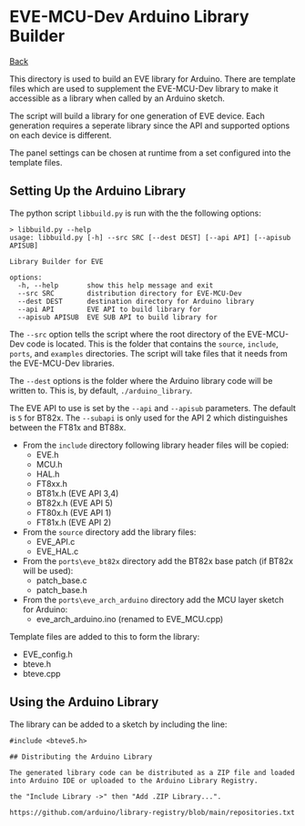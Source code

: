 # EVE-MCU-Dev Arduino Library Builder

[Back](../README.md)

This directory is used to build an EVE library for Arduino. There are template files which are used to supplement the EVE-MCU-Dev library to make it accessible as a library when called by an Arduino sketch.

The script will build a library for one generation of EVE device. Each generation requires a seperate library since the API and supported options on each device is different. 

The panel settings can be chosen at runtime from a set configured into the template files.

## Setting Up the Arduino Library

The python script `libbuild.py` is run with the the following options:

```
> libbuild.py --help
usage: libbuild.py [-h] --src SRC [--dest DEST] [--api API] [--apisub APISUB]

Library Builder for EVE

options:
  -h, --help       show this help message and exit
  --src SRC        distribution directory for EVE-MCU-Dev
  --dest DEST      destination directory for Arduino library
  --api API        EVE API to build library for
  --apisub APISUB  EVE SUB API to build library for
```
The `--src` option tells the script where the root directory of the EVE-MCU-Dev code is located. This is the folder that contains the `source`, `include`, `ports`, and `examples` directories. The script will take files that it needs from the EVE-MCU-Dev libraries.

The `--dest` options is the folder where the Arduino library code will be written to. This is, by default, `./arduino_library`.

The EVE API to use is set by the `--api` and `--apisub` parameters. The default is `5` for BT82x. The `--subapi` is only used for the API 2 which distinguishes between the FT81x and BT88x.

- From the `include` directory following library header files will be copied:
  - EVE.h
  - MCU.h
  - HAL.h
  - FT8xx.h
  - BT81x.h  (EVE API 3,4)
  - BT82x.h  (EVE API 5)
  - FT80x.h  (EVE API 1)
  - FT81x.h  (EVE API 2)
- From the `source` directory add the library files:
  - EVE_API.c
  - EVE_HAL.c
- From the `ports\eve_bt82x` directory add the BT82x base patch (if BT82x will be used):
  - patch_base.c
  - patch_base.h
- From the `ports\eve_arch_arduino` directory add the MCU layer sketch for Arduino:
  - eve_arch_arduino.ino (renamed to EVE_MCU.cpp)

Template files are added to this to form the library:
- EVE_config.h
- bteve.h
- bteve.cpp

## Using the Arduino Library

The library can be added to a sketch by including the line:
```
#include <bteve5.h>

## Distributing the Arduino Library

The generated library code can be distributed as a ZIP file and loaded into Arduino IDE or uploaded to the Arduino Library Registry.

the "Include Library ->" then "Add .ZIP Library...".

https://github.com/arduino/library-registry/blob/main/repositories.txt
